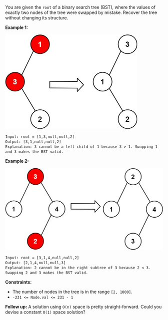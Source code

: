 You are given the `root` of a binary search tree (BST), where the values of exactly two nodes of the tree were swapped
by mistake. Recover the tree without changing its structure.

**Example 1:**

![img.png](img.png)

```
Input: root = [1,3,null,null,2]
Output: [3,1,null,null,2]
Explanation: 3 cannot be a left child of 1 because 3 > 1. Swapping 1 and 3 makes the BST valid.
```

**Example 2:**

![img_1.png](img_1.png)

```
Input: root = [3,1,4,null,null,2]
Output: [2,1,4,null,null,3]
Explanation: 2 cannot be in the right subtree of 3 because 2 < 3. Swapping 2 and 3 makes the BST valid.
```

**Constraints:**

* The number of nodes in the tree is in the range `[2, 1000]`.
* `-231 <= Node.val <= 231 - 1`

**Follow up:** A solution using `O(n)` space is pretty straight-forward. Could you devise a constant `O(1)` space
solution?